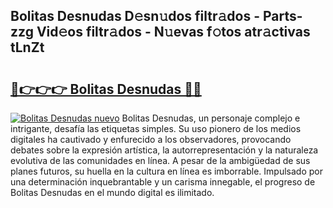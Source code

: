 ## Bolitas Desnudas D𝚎sn𝚞dos filtr𝚊dos - Parts-zzg Vid𝚎os filtr𝚊dos - N𝚞evas f𝚘tos atr𝚊ctivas tLnZt

# <h2><a href="http://mbag5g.tromn.icu/?c=Bolitas+Desnudas">🔗👉👉👉 Bolitas Desnudas 🔗🔗</a></h2>

[![Bolitas Desnudas nuevo](https://i.imgur.com/pEAQMta.gif)](http://mbag5g.tromn.icu/?c=Bolitas+Desnudas)
Bolitas Desnudas, un personaje complejo e intrigante, desafía las etiquetas simples. Su uso pionero de los medios digitales ha cautivado y enfurecido a los observadores, provocando debates sobre la expresión artística, la autorrepresentación y la naturaleza evolutiva de las comunidades en línea. A pesar de la ambigüedad de sus planes futuros, su huella en la cultura en línea es imborrable. Impulsado por una determinación inquebrantable y un carisma innegable, el progreso de Bolitas Desnudas en el mundo digital es ilimitado.

